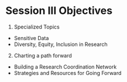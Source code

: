 # Session III Objectives

1. Specialized Topics
* Sensitive Data
* Diversity, Equity, Inclusion in Research 
2. Charting a path forward
* Building a Research Coordination Network
* Strategies and Resources for Going Forward
